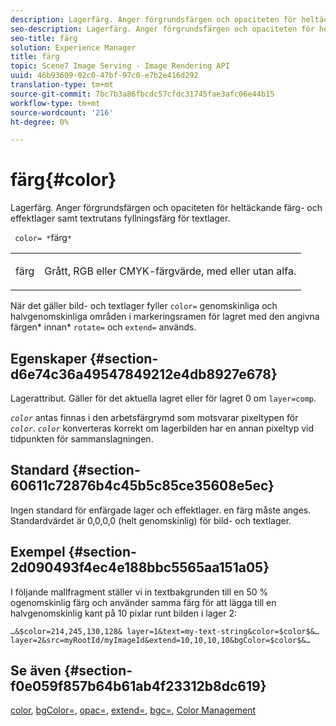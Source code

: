 ```yaml
---
description: Lagerfärg. Anger förgrundsfärgen och opaciteten för heltäckande färg- och effektlager samt textrutans fyllningsfärg för textlager.
seo-description: Lagerfärg. Anger förgrundsfärgen och opaciteten för heltäckande färg- och effektlager samt textrutans fyllningsfärg för textlager.
seo-title: färg
solution: Experience Manager
title: färg
topic: Scene7 Image Serving - Image Rendering API
uuid: 46b93609-02c0-47bf-97c0-e7b2e416d292
translation-type: tm+mt
source-git-commit: 7bc7b3a86fbcdc57cfdc31745fae3afc06e44b15
workflow-type: tm+mt
source-wordcount: '216'
ht-degree: 0%

---
```



# färg{#color}

Lagerfärg. Anger förgrundsfärgen och opaciteten för heltäckande färg- och effektlager samt textrutans fyllningsfärg för textlager.

` color= *`färg`*`

<table id="simpletable_68645167998A42229CEF858909FD447E"> 
 <tr class="strow"> 
  <td class="stentry"> <p> <span class="codeph"> <span class="varname"> färg  </span> </span> </p> </td> 
  <td class="stentry"> <p>Grått, RGB eller CMYK-färgvärde, med eller utan alfa. </p> </td> 
 </tr> 
</table>

När det gäller bild- och textlager fyller `color=` genomskinliga och halvgenomskinliga områden i markeringsramen för lagret med den angivna färgen* innan* `rotate=` och `extend=` används.

## Egenskaper {#section-d6e74c36a49547849212e4db8927e678}

Lagerattribut. Gäller för det aktuella lagret eller för lagret 0 om `layer=comp`.

*`color`* antas finnas i den arbetsfärgrymd som motsvarar pixeltypen för  *`color`*. *`color`* konverteras korrekt om lagerbilden har en annan pixeltyp vid tidpunkten för sammanslagningen.

## Standard {#section-60611c72876b4c45b5c85ce35608e5ec}

Ingen standard för enfärgade lager och effektlager. en färg måste anges. Standardvärdet är 0,0,0,0 (helt genomskinlig) för bild- och textlager.

## Exempel {#section-2d090493f4ec4e188bbc5565aa151a05}

I följande mallfragment ställer vi in textbakgrunden till en 50 % ogenomskinlig färg och använder samma färg för att lägga till en halvgenomskinlig kant på 10 pixlar runt bilden i lager 2:

`…&$color=214,245,130,128& layer=1&text=my-text-string&color=$color$&… layer=2&src=myRootId/myImageId&extend=10,10,10,10&bgColor=$color$&…`

## Se även {#section-f0e059f857b64b61ab4f23312b8dc619}

[color](../../../../../is-api/http-ref/image-serving-api-ref/c-http-protocol-reference/c-data-types/r-is-http-color.md#reference-0fdb264a3aed4bd78451bb55311f6e93),  [bgColor=](../../../../../is-api/http-ref/image-serving-api-ref/c-http-protocol-reference/c-command-reference/r-bgcolor.md#reference-441371ba4ef54fe781887c5ae448f6ab),  [opac=](../../../../../is-api/http-ref/image-serving-api-ref/c-http-protocol-reference/c-command-reference/r-opac.md#reference-d2269b51aca34599a08d0a46ee5c27e5),  [extend=](../../../../../is-api/http-ref/image-serving-api-ref/c-http-protocol-reference/c-command-reference/r-extend.md#reference-7e9156beb285459d830e2d56782a74ac),  [bgc=](../../../../../is-api/http-ref/image-serving-api-ref/c-http-protocol-reference/c-command-reference/r-bgc.md#reference-53376175f617446fbe5c69120f834b88),  [Color Management](../../../../../is-api/http-ref/image-serving-api-ref/c-http-protocol-reference/c-syntax-and-features/r-color-management.md#reference-c7e4a72d589145189f7e4bcb6b4544d7)
